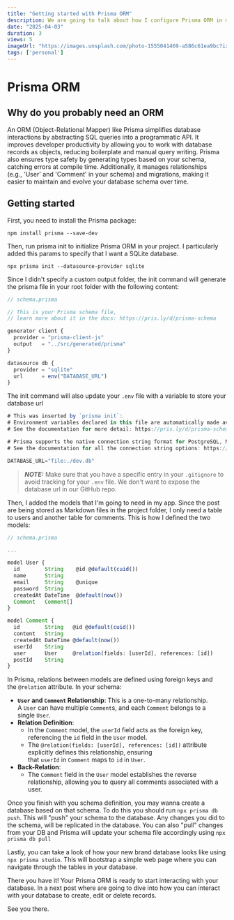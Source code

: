 ```yaml
---
title: "Getting started with Prisma ORM"
description: We are going to talk about how I configure Prisma ORM in my project.
date: "2025-04-03"
duration: 3
views: 5
imageUrl: "https://images.unsplash.com/photo-1555041469-a586c61ea9bc?ixlib=rb-4.0.3&ixid=MnwxMjA3fDB8MHxwaG90by1wYWdlfHx8fGVufDB8fHx8&auto=format&fit=crop&w=1770&q=80"
tags: ['personal']
---
```


# Prisma ORM

## Why do you probably need an ORM

An ORM (Object-Relational Mapper) like Prisma simplifies database interactions by abstracting SQL queries into a programmatic API. It improves developer productivity by allowing you to work with database records as objects, reducing boilerplate and manual query writing. Prisma also ensures type safety by generating types based on your schema, catching errors at compile time. Additionally, it manages relationships (e.g., 'User' and 'Comment' in your schema) and migrations, making it easier to maintain and evolve your database schema over time.

## Getting started

First, you need to install the Prisma package:

`npm install prisma --save-dev`

Then, run prisma init to initialize Prisma ORM in your project. I particularly added this params to specify that I want a SQLite database.

`npx prisma init --datasource-provider sqlite`

Since I didn't specify a custom output folder, the init command will generate the prisma file in your root folder with the following content:

``` ts
// schema.prisma

// This is your Prisma schema file,
// learn more about it in the docs: https://pris.ly/d/prisma-schema

generator client {
  provider = "prisma-client-js"
  output   = "../src/generated/prisma"
}

datasource db {
  provider = "sqlite"
  url      = env("DATABASE_URL")
}
```

The init command will also update your `.env` file with a variable to store your database url

``` js
# This was inserted by `prisma init`:
# Environment variables declared in this file are automatically made available to Prisma.
# See the documentation for more detail: https://pris.ly/d/prisma-schema#accessing-environment-variables-from-the-schema

# Prisma supports the native connection string format for PostgreSQL, MySQL, SQLite, SQL Server, MongoDB and CockroachDB.
# See the documentation for all the connection string options: https://pris.ly/d/connection-strings

DATABASE_URL="file:./dev.db"
```

> **_NOTE:_** Make sure that you have a specific entry in your `.gitignore` to avoid tracking for your `.env` file. We don't want to expose the database url in our GitHub repo.

Then, I added the models that I'm going to need in my app. Since the post are being stored as Markdown files in the project folder, I only need a table to users and another table for comments. This is how I defined the two models:

``` ts
// schema.prisma

...

model User {
  id        String    @id @default(cuid())
  name      String
  email     String    @unique
  password  String
  createdAt DateTime  @default(now())
  Comment   Comment[]
}

model Comment {
  id        String   @id @default(cuid())
  content   String
  createdAt DateTime @default(now())
  userId    String
  user      User     @relation(fields: [userId], references: [id])
  postId    String
}

```

In Prisma, relations between models are defined using foreign keys and the `@relation` attribute. In your schema:

- **`User` and `Comment` Relationship**: This is a one-to-many relationship. A `User` can have multiple `Comment`s, and each `Comment` belongs to a single `User`.
- **Relation Definition**:
    - In the `Comment` model, the `userId` field acts as the foreign key, referencing the `id` field in the `User` model.
    - The `@relation(fields: [userId], references: [id])` attribute explicitly defines this relationship, ensuring that `userId` in `Comment` maps to `id` in `User`.
- **Back-Relation**:
    - The `Comment` field in the `User` model establishes the reverse relationship, allowing you to query all comments associated with a user.

Once you finish with you schema definition, you may wanna create a database based  on that schema. To do this you should run `npx prisma db push`.
This will "push" your schema to the database. Any changes you did to the schema, will be replicated in the database.
You can also "pull" changes from your DB and Prisma will update your schema file accordingly using `npx prisma db pull`

Lastly, you can take a look of how your new brand database looks like using `npx prisma studio`. This will bootstrap a simple web page where you can navigate through the tables in your database.

There you have it! Your Prisma ORM is ready to start interacting with your database. In a next post where are going to dive into how you can interact with your database to create, edit or delete records.

See you there.
